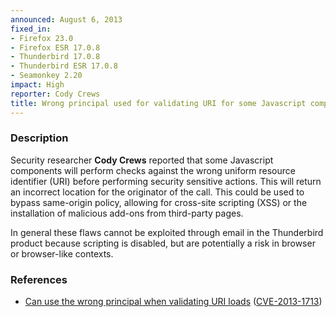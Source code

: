 ```yaml
---
announced: August 6, 2013
fixed_in:
- Firefox 23.0
- Firefox ESR 17.0.8
- Thunderbird 17.0.8
- Thunderbird ESR 17.0.8
- Seamonkey 2.20
impact: High
reporter: Cody Crews
title: Wrong principal used for validating URI for some Javascript components
---
```


<h3>Description</h3>

<p>Security researcher <strong>Cody Crews</strong> reported that some Javascript
components will perform checks against the wrong uniform resource identifier
(URI) before performing security sensitive actions. This will return an
incorrect location for the originator of the call. This could be used to bypass
same-origin policy, allowing for cross-site scripting (XSS) or the installation
of malicious add-ons from third-party pages.</p>

<p class="note">In general these flaws cannot be exploited through email in the
Thunderbird product because scripting is disabled, but are
potentially a risk in browser or browser-like contexts.</p>


<h3>References</h3>

<ul>
  <li><a href="https://bugzilla.mozilla.org/show_bug.cgi?id=887098">
       Can use the wrong principal when validating URI loads</a> (<a href="http://cve.mitre.org/cgi-bin/cvename.cgi?name=CVE-2013-1713" class="ex-ref">CVE-2013-1713</a>)</li>
</ul>



